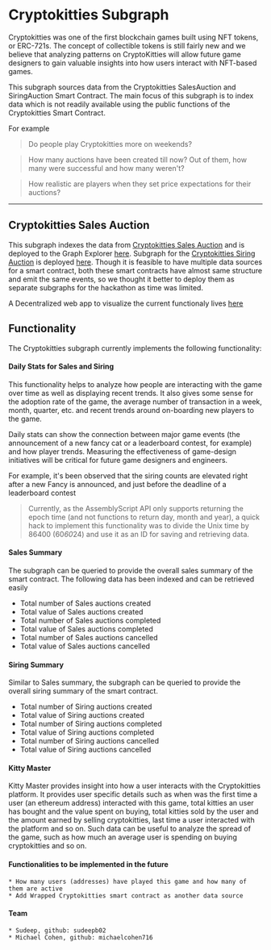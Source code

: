 # Cryptokitties Subgraph

Cryptokitties was one of the first blockchain games built using NFT tokens, or ERC-721s. The concept of collectible tokens is still fairly new and we believe that analyzing patterns on CryptoKitties will allow future game designers to gain valuable insights into how users interact with NFT-based games.

This subgraph sources data from the Cryptokitties SalesAuction and SiringAuction Smart Contract. The main focus of this subgraph is to index data which is not readily available using the public functions of the Cryptokitties Smart Contract.

For example
> Do people play Cryptokitties more on weekends?

> How many auctions have been created till now? Out of them, how many were successful and how many weren't?

> How realistic are players when they set price expectations for their auctions?

***
## Cryptokitties Sales Auction
This subgraph indexes the data from [Cryptokitties Sales Auction](https://etherscan.io/address/0xb1690c08e213a35ed9bab7b318de14420fb57d8c) and is deployed to the Graph Explorer [here](https://thegraph.com/explorer/subgraph/sudeepb02/cryptokitties-salesauction).
Subgraph for the [Cryptokitties Siring Auction](https://etherscan.io/address/0xc7af99fe5513eb6710e6d5f44f9989da40f27f26) is deployed [here](https://thegraph.com/explorer/subgraph/sudeepb02/cryptokitties-siringauction). 
Though it is feasible to have multiple data sources for a smart contract, both these smart contracts have almost same structure and emit the same events, so we thought it better to deploy them as separate subgraphs for the hackathon as time was limited.

A Decentralized web app to visualize the current functionaly lives [here](https://github.com/michaelcohen716/kitties-graph)

## Functionality
The Cryptokitties subgraph currently implements the following functionality:

#### Daily Stats for Sales and Siring
This functionality helps to analyze how people are interacting with the game over time as well as displaying recent trends.
It also gives some sense for the adoption rate of the game, the average number of transaction in a week, month, quarter, etc. and recent trends around on-boarding new players to the game.

Daily stats can show the connection between major game events (the announcement of a new fancy cat or a leaderboard contest, for example) and how player trends. Measuring the effectiveness of game-design initiatives will be critical for future game designers and engineers.

For example, it's been observed that the siring counts are elevated right after a new Fancy is announced, and just before the deadline of a leaderboard contest

> Currently, as the AssemblyScript API only supports returning the epoch time (and not functions to return day, month and year), a quick hack to implement this functionality was to divide the Unix time by 86400 (60*60*24) and use it as an ID for saving and retrieving data.

#### Sales Summary
The subgraph can be queried to provide the overall sales summary of the smart contract. The following data has been indexed and can be retrieved easily
  * Total number of Sales auctions created
  * Total value of Sales auctions created
  * Total number of Sales auctions completed
  * Total value of Sales auctions completed
  * Total number of Sales auctions cancelled
  * Total value of Sales auctions cancelled
  
#### Siring Summary
Similar to Sales summary, the subgraph can be queried to provide the overall siring summary of the smart contract.
  * Total number of Siring auctions created
  * Total value of Siring auctions created
  * Total number of Siring auctions completed
  * Total value of Siring auctions completed
  * Total number of Siring auctions cancelled
  * Total value of Siring auctions cancelled
  
  #### Kitty Master
  Kitty Master provides insight into how a user interacts with the Cryptokitties platform. It provides user specific details such as when was the first time a user (an ethereum address) interacted with this game, total kitties an user has bought and the value spent on buying, total kitties sold by the user and the amount earned by selling cryptokitties, last time a user interacted with the platform and so on.
  Such data can be useful to analyze the spread of the game, such as how much an average user is spending on buying cryptokitties and so on.
  
  #### Functionalities to be implemented in the future
    * How many users (addresses) have played this game and how many of them are active
    * Add Wrapped Cryptokitties smart contract as another data source
    
    
  #### Team
    * Sudeep, github: sudeepb02
    * Michael Cohen, github: michaelcohen716
    
